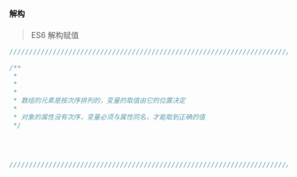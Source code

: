 #

#### 解构

> ES6 解构赋值

``` javascript
///////////////////////////////////////////////////////////////////////////////////////////////////////////////////////

/**
 * 
 * 
 * 
 * 数组的元素是按次序排列的，变量的取值由它的位置决定
 * 
 * 对象的属性没有次序，变量必须与属性同名，才能取到正确的值
 */




///////////////////////////////////////////////////////////////////////////////////////////////////////////////////////
```























